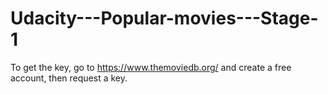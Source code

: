 # Udacity---Popular-movies---Stage-1
To get the key, go to https://www.themoviedb.org/ and create a free account, then request a key.
